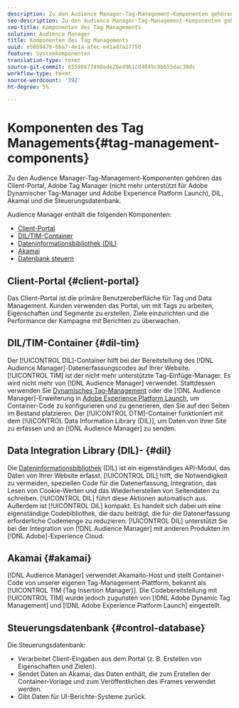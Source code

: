 ```yaml
---
description: Zu den Audience Manager-Tag-Management-Komponenten gehören das Client-Portal, Adobe Tag Manager (nicht mehr unterstützt für Adobe Dynamischer Tag-Manager und Adobe Experience Platform Launch), DIL, Akamai und die Steuerungsdatenbank.
seo-description: Zu den Audience Manager-Tag-Management-Komponenten gehören das Client-Portal, Adobe Tag Manager (nicht mehr unterstützt für Adobe Dynamischer Tag-Manager und Adobe Experience Platform Launch), DIL, Akamai und die Steuerungsdatenbank.
seo-title: Komponenten des Tag Managements
solution: Audience Manager
title: Komponenten des Tag Managements
uuid: e5059478-6ba7-4e1a-afec-e41ad7a27750
feature: Systemkomponenten
translation-type: tm+mt
source-git-commit: 65598677498ede26e4961cd4849c9b655dac38dc
workflow-type: tm+mt
source-wordcount: '392'
ht-degree: 5%

---
```



# Komponenten des Tag Managements{#tag-management-components}

Zu den Audience Manager-Tag-Management-Komponenten gehören das Client-Portal, Adobe Tag Manager (nicht mehr unterstützt für Adobe Dynamischer Tag-Manager und Adobe Experience Platform Launch), DIL, Akamai und die Steuerungsdatenbank.

<!-- 

c_comptag.xml

 -->

Audience Manager enthält die folgenden Komponenten:

* [Client-Portal](../../reference/system-components/components-tag-management.md#client-portal)
* [DIL/TIM-Container](../../reference/system-components/components-tag-management.md#dil-tim)
* [Dateninformationsbibliothek (DIL)](../../reference/system-components/components-tag-management.md#dil)
* [Akamai](../../reference/system-components/components-tag-management.md#akamai)
* [Datenbank steuern](../../reference/system-components/components-tag-management.md#control-database)

## Client-Portal {#client-portal}

Das Client-Portal ist die primäre Benutzeroberfläche für Tag und Data Management. Kunden verwenden das Portal, um mit Tags zu arbeiten, Eigenschaften und Segmente zu erstellen, Ziele einzurichten und die Performance der Kampagne mit Berichten zu überwachen.

## DIL/TIM-Container {#dil-tim}

Der [!UICONTROL DIL]-Container hilft bei der Bereitstellung des [!DNL Audience Manager]-Datenerfassungscodes auf Ihrer Website. [!UICONTROL TIM] ist der nicht mehr unterstützte Tag-Einfüge-Manager. Es wird nicht mehr von [!DNL Audience Manager] verwendet. Stattdessen verwenden Sie [Dynamisches Tag-Management](https://docs.adobe.com/content/help/de-DE/dtm/using/dtm-home.html) oder die [!DNL Audience Manager]-Erweiterung in [Adobe Experience Platform Launch](https://experienceleague.adobe.com/docs/launch/using/extensions-ref/adobe-extension/audience-manager/overview.html), um Container-Code zu konfigurieren und zu generieren, den Sie auf den Seiten im Bestand platzieren. Der [!UICONTROL DTM]-Container funktioniert mit dem [!UICONTROL Data Information Library (DIL)], um Daten von Ihrer Site zu erfassen und an [!DNL Audience Manager] zu senden.

## Data Integration Library (DIL)- {#dil}

Die [Dateninformationsbibliothek](../../dil/dil-overview.md) (DIL) ist ein eigenständiges API-Modul, das Daten von Ihrer Website erfasst. [!UICONTROL DIL] hilft, die Notwendigkeit zu vermeiden, speziellen Code für die Datenerfassung, Integration, das Lesen von Cookie-Werten und das Wiederherstellen von Seitendaten zu schreiben. [!UICONTROL DIL] führt diese Aktionen automatisch aus. Außerdem ist [!UICONTROL DIL] kompakt. Es handelt sich dabei um eine eigenständige Codebibliothek, die dazu beiträgt, die für die Datenerfassung erforderliche Codemenge zu reduzieren. [!UICONTROL DIL] unterstützt Sie bei der Integration von [!DNL Audience Manager] mit anderen Produkten im [!DNL Adobe]-Experience Cloud.

## Akamai {#akamai}

[!DNL Audience Manager] verwendet  [](https://www.akamai.com/us/en/about/) Akamaito-Host und stellt Container-Code von unserer eigenen Tag-Management-Plattform, bekannt als  [!UICONTROL TIM (Tag Insertion Manager)]. Die Codebereitstellung mit [!UICONTROL TIM] wurde jedoch zugunsten von [!DNL Adobe Dynamic Tag Management] und [!DNL Adobe Experience Platform Launch] eingestellt.

## Steuerungsdatenbank {#control-database}

Die Steuerungsdatenbank:

* Verarbeitet Client-Eingaben aus dem Portal (z. B. Erstellen von Eigenschaften und Zielen).
* Sendet Daten an Akamai, das Daten enthält, die zum Erstellen der Container-Vorlage und zum Veröffentlichen des iFrames verwendet werden.
* Gibt Daten für UI-Berichte-Systeme zurück.

